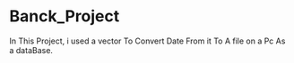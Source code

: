# Banck_Project

In This Project, i used a vector To Convert Date From it To A file on a Pc As a dataBase.
